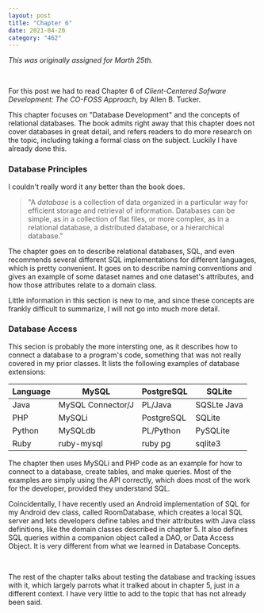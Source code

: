 ```yaml
---
layout: post
title: "Chapter 6"
date: 2021-04-20
category: "462"
---
```


*This was originally assigned for Marth 25th.*

<br/>

For this post we had to read Chapter 6 of *Client-Centered Sofware Development: The CO-FOSS Approach*, by Allen B. Tucker.

This chapter focuses on "Database Development" and the concepts of relational databases. The book admits right away that this chapter does not cover databases in great detail, and refers readers to do more research on the topic, including taking a formal class on the subject. Luckily I have already done this.

### Database Principles

I couldn't really word it any better than the book does.

> "A *database* is a collection of data organized in a particular way for efficient storage and retrieval of information. Databases can be simple, as in a collection of flat files, or more complex, as in a relational database, a distributed database, or a hierarchical database."

The chapter goes on to describe relational databases, SQL, and even recommends several different SQL implementations for different languages, which is pretty convenient. It goes on to describe naming conventions and gives an example of some dataset names and one dataset's attributes, and how those attributes relate to a domain class.

Little information in this section is new to me, and since these concepts are frankly difficult to summarize, I will not go into much more detail.

### Database Access

This secion is probably the more intersting one, as it describes how to connect a database to a program's code, something that was not really covered in my prior classes. It lists the following examples of database extensions:

| Language | MySQL | PostgreSQL | SQLite |
|-|-|-|-|
| Java | MySQL Connector/J | PL/Java | SQSLte Java |
| PHP | MySQLi | PostgreSQL | SQLite |
| Python | MySQLdb | PL/Python | PySQLite |
| Ruby | ruby-mysql | ruby pg | sqlite3 |

The chapter then uses MySQLi and PHP code as an example for how to connect to a database, create tables, and make queries. Most of the examples are simply using the API correctly, which does most of the work for the developer, provided they understand SQL.

Coincidentally, I have recently used an Android implementation of SQL for my Android dev class, called RoomDatabase, which creates a local SQL server and lets developers define tables and their attributes with Java class definitions, like the domain classes described in chapter 5. It also defines SQL queries within a companion object called a DAO, or Data Access Object. It is very different from what we learned in Database Concepts.

<br/>

The rest of the chapter talks about testing the database and tracking issues with it, which largely parrots what it tralked about in chapter 5, just in a different context. I have very little to add to the topic that has not already been said.
